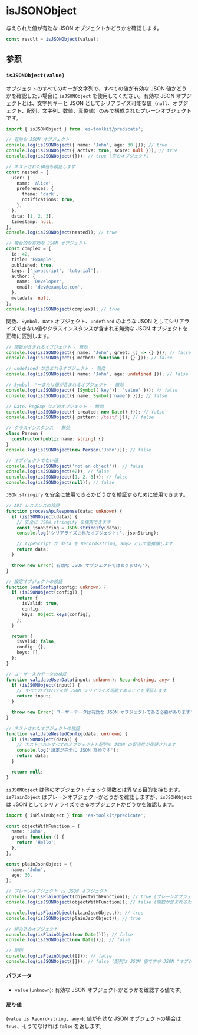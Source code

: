 # isJSONObject

与えられた値が有効な JSON オブジェクトかどうかを確認します。

```typescript
const result = isJSONObject(value);
```

## 参照

### `isJSONObject(value)`

オブジェクトのすべてのキーが文字列で、すべての値が有効な JSON 値かどうかを確認したい場合に `isJSONObject` を使用してください。有効な JSON オブジェクトとは、文字列キーと JSON としてシリアライズ可能な値（`null`、オブジェクト、配列、文字列、数値、真偽値）のみで構成されたプレーンオブジェクトです。

```typescript
import { isJSONObject } from 'es-toolkit/predicate';

// 有効な JSON オブジェクト
console.log(isJSONObject({ name: 'John', age: 30 })); // true
console.log(isJSONObject({ active: true, score: null })); // true
console.log(isJSONObject({})); // true (空のオブジェクト)

// ネストされた構造も検証します
const nested = {
  user: {
    name: 'Alice',
    preferences: {
      theme: 'dark',
      notifications: true,
    },
  },
  data: [1, 2, 3],
  timestamp: null,
};
console.log(isJSONObject(nested)); // true

// 複合的な有効な JSON オブジェクト
const complex = {
  id: 42,
  title: 'Example',
  published: true,
  tags: ['javascript', 'tutorial'],
  author: {
    name: 'Developer',
    email: 'dev@example.com',
  },
  metadata: null,
};
console.log(isJSONObject(complex)); // true
```

関数、`Symbol`、`Date` オブジェクト、`undefined` のような JSON としてシリアライズできない値やクラスインスタンスが含まれる無効な JSON オブジェクトを正確に区別します。

```typescript
// 関数が含まれるオブジェクト - 無効
console.log(isJSONObject({ name: 'John', greet: () => {} })); // false
console.log(isJSONObject({ method: function () {} })); // false

// undefined が含まれるオブジェクト - 無効
console.log(isJSONObject({ name: 'John', age: undefined })); // false

// Symbol キーまたは値が含まれるオブジェクト - 無効
console.log(isJSONObject({ [Symbol('key')]: 'value' })); // false
console.log(isJSONObject({ name: Symbol('name') })); // false

// Date、RegExp などのオブジェクト - 無効
console.log(isJSONObject({ created: new Date() })); // false
console.log(isJSONObject({ pattern: /test/ })); // false

// クラスインスタンス - 無効
class Person {
  constructor(public name: string) {}
}
console.log(isJSONObject(new Person('John'))); // false

// オブジェクトでない値
console.log(isJSONObject('not an object')); // false
console.log(isJSONObject(42)); // false
console.log(isJSONObject([1, 2, 3])); // false
console.log(isJSONObject(null)); // false
```

`JSON.stringify` を安全に使用できるかどうかを検証するために使用できます。

```typescript
// API レスポンスの検証
function processApiResponse(data: unknown) {
  if (isJSONObject(data)) {
    // 安全に JSON.stringify を使用できます
    const jsonString = JSON.stringify(data);
    console.log('シリアライズされたオブジェクト:', jsonString);

    // TypeScript が data を Record<string, any> として型推論します
    return data;
  }

  throw new Error('有効な JSON オブジェクトではありません');
}

// 設定オブジェクトの検証
function loadConfig(config: unknown) {
  if (isJSONObject(config)) {
    return {
      isValid: true,
      config,
      keys: Object.keys(config),
    };
  }

  return {
    isValid: false,
    config: {},
    keys: [],
  };
}

// ユーザー入力データの検証
function validateUserData(input: unknown): Record<string, any> {
  if (isJSONObject(input)) {
    // すべてのプロパティが JSON シリアライズ可能であることを保証します
    return input;
  }

  throw new Error('ユーザーデータは有効な JSON オブジェクトである必要があります');
}

// ネストされたオブジェクトの検証
function validateNestedConfig(data: unknown) {
  if (isJSONObject(data)) {
    // ネストされたすべてのオブジェクトと配列も JSON の妥当性が保証されます
    console.log('設定が完全に JSON 互換です');
    return data;
  }

  return null;
}
```

`isJSONObject` は他のオブジェクトチェック関数とは異なる目的を持ちます。`isPlainObject` はプレーンオブジェクトかどうかを確認しますが、`isJSONObject` は JSON としてシリアライズできるオブジェクトかどうかを確認します。

```typescript
import { isPlainObject } from 'es-toolkit/predicate';

const objectWithFunction = {
  name: 'John',
  greet: function () {
    return 'Hello';
  },
};

const plainJsonObject = {
  name: 'John',
  age: 30,
};

// プレーンオブジェクト vs JSON オブジェクト
console.log(isPlainObject(objectWithFunction)); // true (プレーンオブジェクト)
console.log(isJSONObject(objectWithFunction)); // false (関数が含まれるため JSON オブジェクトではない)

console.log(isPlainObject(plainJsonObject)); // true
console.log(isJSONObject(plainJsonObject)); // true

// 組み込みオブジェクト
console.log(isPlainObject(new Date())); // false
console.log(isJSONObject(new Date())); // false

// 配列
console.log(isPlainObject([])); // false
console.log(isJSONObject([])); // false (配列は JSON 値ですが JSON "オブジェクト" ではありません)
```

#### パラメータ

- `value` (`unknown`): 有効な JSON オブジェクトかどうかを確認する値です。

#### 戻り値

(`value is Record<string, any>`): 値が有効な JSON オブジェクトの場合は `true`、そうでなければ `false` を返します。
